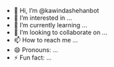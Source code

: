 - 👋 Hi, I’m @kawindashehanbot
- 👀 I’m interested in ...
- 🌱 I’m currently learning ...
- 💞️ I’m looking to collaborate on ...
- 📫 How to reach me ...
- 😄 Pronouns: ...
- ⚡ Fun fact: ...

<!---
kawindashehanbot/kawindashehanbot is a ✨ special ✨ repository because its `README.md` (this file) appears on your GitHub profile.
You can click the Preview link to take a look at your changes.
--->
